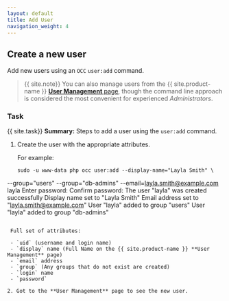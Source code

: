 ```yaml
---
layout: default
title: Add User
navigation_weight: 4
---
```


## Create a new user
Add new users using an `OCC` `user:add` command.

> {{ site.note}} You can also manage users from the {{ site.product-name }} [**User Management** page](https://doc.owncloud.org/server/10.0/admin_manual/configuration/user/user_configuration.html), though the command line approach is considered the most convenient for experienced *Administrators*.

### Task
{{ site.task}} **Summary:**
Steps to add a user using the `user:add` command.

1. Create the user with the appropriate attributes.

   For example:

   ```
   sudo -u www-data php occ user:add --display-name="Layla Smith" \
  --group="users" --group="db-admins" --email=layla.smith@example.com layla
  Enter password:
  Confirm password:
  The user "layla" was created successfully
  Display name set to "Layla Smith"
  Email address set to "layla.smith@example.com"
  User "layla" added to group "users"
  User "layla" added to group "db-admins"
  ```

   Full set of attributes:

   - `uid` (username and login name)
   - `display` name (Full Name on the {{ site.product-name }} **User Management** page)
   - `email` address
   - `group` (Any groups that do not exist are created)
   - `login` name
   - `password`

2. Got to the **User Management** page to see the new user.

